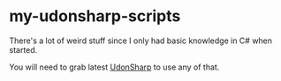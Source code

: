 # my-udonsharp-scripts

There's a lot of weird stuff since I only had basic knowledge in C# when started.

You will need to grab latest [UdonSharp](http://github.com/MerlinVR/UdonSharp/releases/latest) to use any of that.
